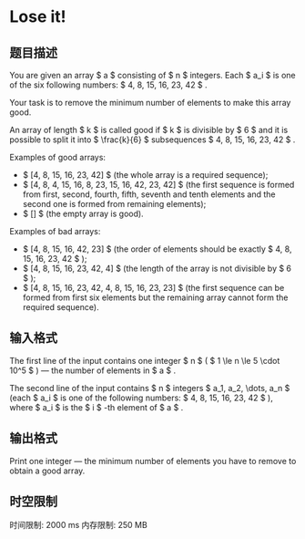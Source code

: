 # Lose it!

## 题目描述

You are given an array $ a $ consisting of $ n $ integers. Each $ a_i $ is one of the six following numbers: $ 4, 8, 15, 16, 23, 42 $ .

Your task is to remove the minimum number of elements to make this array good.

An array of length $ k $ is called good if $ k $ is divisible by $ 6 $ and it is possible to split it into $ \frac{k}{6} $ subsequences $ 4, 8, 15, 16, 23, 42 $ .

Examples of good arrays:

- $ [4, 8, 15, 16, 23, 42] $ (the whole array is a required sequence);
- $ [4, 8, 4, 15, 16, 8, 23, 15, 16, 42, 23, 42] $ (the first sequence is formed from first, second, fourth, fifth, seventh and tenth elements and the second one is formed from remaining elements);
- $ [] $ (the empty array is good).

Examples of bad arrays:

- $ [4, 8, 15, 16, 42, 23] $ (the order of elements should be exactly $ 4, 8, 15, 16, 23, 42 $ );
- $ [4, 8, 15, 16, 23, 42, 4] $ (the length of the array is not divisible by $ 6 $ );
- $ [4, 8, 15, 16, 23, 42, 4, 8, 15, 16, 23, 23] $ (the first sequence can be formed from first six elements but the remaining array cannot form the required sequence).

## 输入格式

The first line of the input contains one integer $ n $ ( $ 1 \le n \le 5 \cdot 10^5 $ ) — the number of elements in $ a $ .

The second line of the input contains $ n $ integers $ a_1, a_2, \dots, a_n $ (each $ a_i $ is one of the following numbers: $ 4, 8, 15, 16, 23, 42 $ ), where $ a_i $ is the $ i $ -th element of $ a $ .

## 输出格式

Print one integer — the minimum number of elements you have to remove to obtain a good array.

## 时空限制

时间限制: 2000 ms
内存限制: 250 MB
